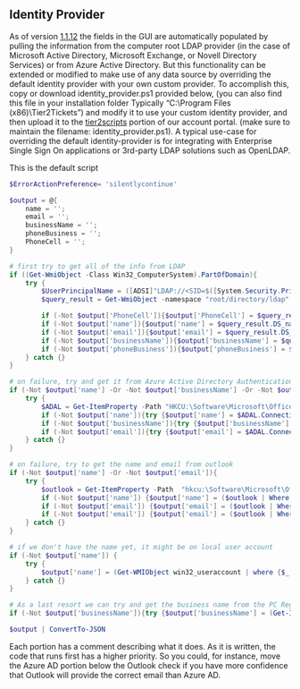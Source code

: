 ## Identity Provider

As of version [1.1.12](https://docs.tier2tickets.com/content/general/changelog/#1.1.12) the fields in the GUI are automatically populated by pulling the information from the computer root LDAP provider (in the case of Microsoft Active Directory, Microsoft Exchange, or Novell Directory Services) or from Azure Active Directory. But this functionality can be extended or modified to make use of any data source by overriding the default identity provider with your own custom provider. To accomplish this, copy or download identity_provider.ps1 provided below,  (you can also find this file in your installation folder Typically “C:\Program Files (x86)\Tier2Tickets”) and modify it to use your custom identity provider, and then upload it to the [tier2scripts](https://docs.tier2tickets.com/content/automations/tier2scripts/) portion of our account portal. (make sure to maintain the filename: identity_provider.ps1). A typical use-case for overriding the default identity-provider is for integrating with Enterprise Single Sign On applications or 3rd-party LDAP solutions such as OpenLDAP.



This is the default script

```powershell
$ErrorActionPreference= 'silentlycontinue'

$output = @{
	name = '';
	email = '';
	businessName = '';
	phoneBusiness = '';
	PhoneCell = '';
}

# first try to get all of the info from LDAP
if ((Get-WmiObject -Class Win32_ComputerSystem).PartOfDomain){
	try {
		$UserPrincipalName = ([ADSI]"LDAP://<SID=$([System.Security.Principal.WindowsIdentity]::GetCurrent().User.Value)>").UserPrincipalName
		$query_result = Get-WmiObject -namespace "root/directory/ldap" -query "select DS_company,DS_telephoneNumber,DS_mobile,DS_name,DS_mail from ds_user where DS_userPrincipalName='$UserPrincipalName'" 

		if (-Not $output['PhoneCell']){$output['PhoneCell'] = $query_result.DS_mobile}
		if (-Not $output['name']){$output['name'] = $query_result.DS_name}
		if (-Not $output['email']){$output['email'] = $query_result.DS_mail}
		if (-Not $output['businessName']){$output['businessName'] = $query_result.DS_company}
		if (-Not $output['phoneBusiness']){$output['phoneBusiness'] = $query_result.DS_telephoneNumber}
	} catch {}
}

# on failure, try and get it from Azure Active Directory Authentication Library
if (-Not $output['name'] -Or -Not $output['businessName'] -Or -Not $output['email']){
 	try {
 		$ADAL = Get-ItemProperty -Path "HKCU:\Software\Microsoft\Office\*\Common\ServicesManagerCache\Identities\*_ADAL\*" -ErrorAction SilentlyContinue | Select -First 1
		if (-Not $output['name']){try {$output['name'] = $ADAL.ConnectionUserDisplayName} catch {}}
		if (-Not $output['businessName']){try {$output['businessName'] = $ADAL.TenantDisplayName} catch {}}
		if (-Not $output['email']){try {$output['email'] = $ADAL.ConnectionUserUpn} catch {}}
	} catch {}
}

# on failure, try to get the name and email from outlook
if (-Not $output['name'] -Or -Not $output['email']){
	try {
		$outlook = Get-ItemProperty -Path  "hkcu:\Software\Microsoft\Office\*\Outlook\Profiles\Outlook\9375CFF0413111d3B88A00104B2A6676\*" -ErrorAction SilentlyContinue
		if (-Not $output['name']) {$output['name'] = ($outlook | Where "Display Name" | Where "Display Name" -notlike -Value "*@*.*" | select -first 1)."Display Name"}
		if (-Not $output['email']) {$output['email'] = ($outlook | Where "Email" | select -first 1)."Email"}
		if (-Not $output['email']) {$output['email'] = ($outlook | Where "Account Name" | Where "Account Name" -like -Value "*@*.*" | select -first 1)."Account Name"}
	} catch {}
}

# if we don't have the name yet, it might be on local user account
if (-Not $output['name']) {
	try {
		$output['name'] = (Get-WMIObject win32_useraccount | where {$_.caption -match $env:USERNAME} | select fullname).fullname
	} catch {}
}

# As a last resort we can try and get the business name from the PC Registered Owner fields in the registry
if (-Not $output['businessName']){try {$output['businessName'] = (Get-ItemProperty -Path "HKLM:\SOFTWARE\Microsoft\Windows NT\CurrentVersion" -Name "RegisteredOrganization" -ErrorAction SilentlyContinue).RegisteredOrganization} catch {}}

$output | ConvertTo-JSON
```

Each portion has a comment describing what it does. As it is written, the code that runs first has a higher priority. So you could, for instance, move the Azure AD portion below the Outlook check if you have more confidence that Outlook will provide the correct email than Azure AD.


